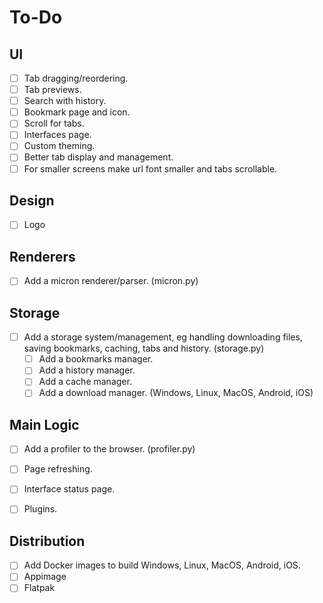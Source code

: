 # To-Do

## UI

- [ ] Tab dragging/reordering.
- [ ] Tab previews.
- [ ] Search with history.
- [ ] Bookmark page and icon.
- [ ] Scroll for tabs.
- [ ] Interfaces page.
- [ ] Custom theming. 
- [ ] Better tab display and management.
- [ ] For smaller screens make url font smaller and tabs scrollable.

## Design

- [ ] Logo

## Renderers

- [ ] Add a micron renderer/parser. (micron.py)

## Storage

- [ ] Add a storage system/management, eg handling downloading files, saving bookmarks, caching, tabs and history. (storage.py)
   - [ ] Add a bookmarks manager.
   - [ ] Add a history manager.
   - [ ] Add a cache manager.
   - [ ] Add a download manager. (Windows, Linux, MacOS, Android, iOS)

## Main Logic

- [ ] Add a profiler to the browser. (profiler.py)
- [ ] Page refreshing.
- [ ] Interface status page.
- [ ] Plugins. 


## Distribution

- [ ] Add Docker images to build Windows, Linux, MacOS, Android, iOS.
- [ ] Appimage
- [ ] Flatpak